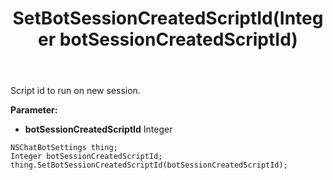 ﻿---
uid: crmscript_ref_NSChatBotSettings_SetBotSessionCreatedScriptId
title: SetBotSessionCreatedScriptId(Integer botSessionCreatedScriptId)
intellisense: NSChatBotSettings.SetBotSessionCreatedScriptId
keywords: NSChatBotSettings, GetBotSessionCreatedScriptId
so.topic: reference
---

Script id to run on new session.

**Parameter:** 
 - **botSessionCreatedScriptId** Integer

```crmscript
NSChatBotSettings thing;
Integer botSessionCreatedScriptId;
thing.SetBotSessionCreatedScriptId(botSessionCreatedScriptId);
```

